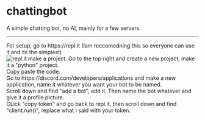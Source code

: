 # chattingbot
A simple chatting bot, no AI, mainly for a few servers.
<hr>
For setup, go to https://repl.it (Iam reccomedning this so everyone can use it and its the simplest) <br/>
<img src="https://cdn.discordapp.com/attachments/705527563547705486/827241425703927849/unknown.png", alt="repl.it make a project."  <br/>
Go to the top right and create a new project, make it a "python" project.<br/>
Copy paste the code.<br/>
Go to https://discord.com/developers/applications and make a new application, name it whatever you want your bot to be named.<br/>
Scroll down and find "add a bot", add it. Then name the bot whatever and give it a profile picture.<br/>
CLick "copy token" and go back to repl.it, then scroll down and find "client.run()", replace what I said with your token.<br/>
